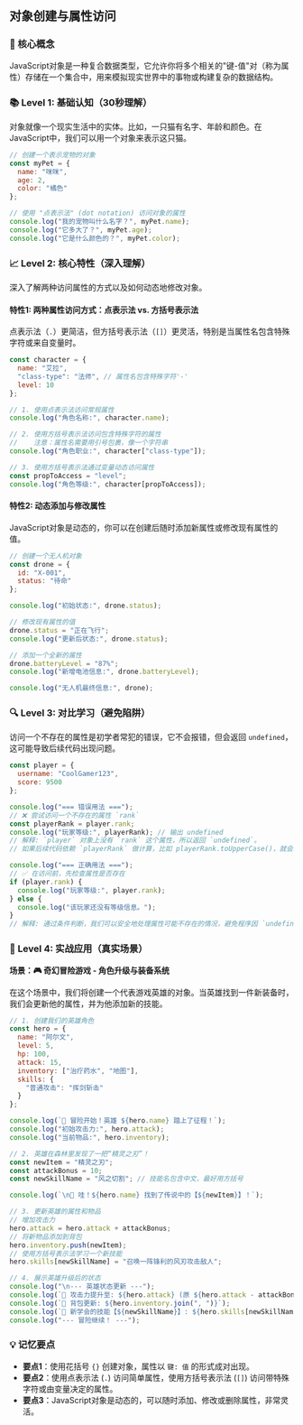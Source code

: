 ## 对象创建与属性访问

### 🎯 核心概念
JavaScript对象是一种复合数据类型，它允许你将多个相关的"键-值"对（称为属性）存储在一个集合中，用来模拟现实世界中的事物或构建复杂的数据结构。

### 📚 Level 1: 基础认知（30秒理解）
对象就像一个现实生活中的实体。比如，一只猫有名字、年龄和颜色。在JavaScript中，我们可以用一个对象来表示这只猫。

```javascript
// 创建一个表示宠物的对象
const myPet = {
  name: "咪咪",
  age: 2,
  color: "橘色"
};

// 使用 "点表示法" (dot notation) 访问对象的属性
console.log("我的宠物叫什么名字？", myPet.name);
console.log("它多大了？", myPet.age);
console.log("它是什么颜色的？", myPet.color);
```

### 📈 Level 2: 核心特性（深入理解）
深入了解两种访问属性的方式以及如何动态地修改对象。

#### 特性1: 两种属性访问方式：点表示法 vs. 方括号表示法
点表示法（`.`）更简洁，但方括号表示法（`[]`）更灵活，特别是当属性名包含特殊字符或来自变量时。

```javascript
const character = {
  name: "艾拉",
  "class-type": "法师", // 属性名包含特殊字符'-'
  level: 10
};

// 1. 使用点表示法访问常规属性
console.log("角色名称:", character.name);

// 2. 使用方括号表示法访问包含特殊字符的属性
//    注意：属性名需要用引号包裹，像一个字符串
console.log("角色职业:", character["class-type"]);

// 3. 使用方括号表示法通过变量动态访问属性
const propToAccess = "level";
console.log("角色等级:", character[propToAccess]);
```

#### 特性2: 动态添加与修改属性
JavaScript对象是动态的，你可以在创建后随时添加新属性或修改现有属性的值。

```javascript
// 创建一个无人机对象
const drone = {
  id: "X-001",
  status: "待命"
};

console.log("初始状态:", drone.status);

// 修改现有属性的值
drone.status = "正在飞行";
console.log("更新后状态:", drone.status);

// 添加一个全新的属性
drone.batteryLevel = "87%";
console.log("新增电池信息:", drone.batteryLevel);

console.log("无人机最终信息:", drone);
```

### 🔍 Level 3: 对比学习（避免陷阱）
访问一个不存在的属性是初学者常犯的错误，它不会报错，但会返回 `undefined`，这可能导致后续代码出现问题。

```javascript
const player = {
  username: "CoolGamer123",
  score: 9500
};

console.log("=== 错误用法 ===");
// ❌ 尝试访问一个不存在的属性 `rank`
const playerRank = player.rank;
console.log("玩家等级:", playerRank); // 输出 undefined
// 解释: `player` 对象上没有 `rank` 这个属性，所以返回 `undefined`。
// 如果后续代码依赖 `playerRank` 做计算，比如 playerRank.toUpperCase()，就会立即报错。

console.log("=== 正确用法 ===");
// ✅ 在访问前，先检查属性是否存在
if (player.rank) {
  console.log("玩家等级:", player.rank);
} else {
  console.log("该玩家还没有等级信息。");
}
// 解释: 通过条件判断，我们可以安全地处理属性可能不存在的情况，避免程序因 `undefined` 值而出错。
```

### 🚀 Level 4: 实战应用（真实场景）
**场景：🎮 奇幻冒险游戏 - 角色升级与装备系统**

在这个场景中，我们将创建一个代表游戏英雄的对象。当英雄找到一件新装备时，我们会更新他的属性，并为他添加新的技能。

```javascript
// 1. 创建我们的英雄角色
const hero = {
  name: "阿尔文",
  level: 5,
  hp: 100,
  attack: 15,
  inventory: ["治疗药水", "地图"],
  skills: {
    "普通攻击": "挥剑斩击"
  }
};

console.log(`🌟 冒险开始！英雄 ${hero.name} 踏上了征程！`);
console.log("初始攻击力:", hero.attack);
console.log("当前物品:", hero.inventory);

// 2. 英雄在森林里发现了一把“精灵之刃”！
const newItem = "精灵之刃";
const attackBonus = 10;
const newSkillName = "风之切割"; // 技能名包含中文，最好用方括号

console.log(`\n🎉 哇！${hero.name} 找到了传说中的【${newItem}】！`);

// 3. 更新英雄的属性和物品
// 增加攻击力
hero.attack = hero.attack + attackBonus;
// 将新物品添加到背包
hero.inventory.push(newItem);
// 使用方括号表示法学习一个新技能
hero.skills[newSkillName] = "召唤一阵锋利的风刃攻击敌人";

// 4. 展示英雄升级后的状态
console.log("\n--- 英雄状态更新 ---");
console.log(`💪 攻击力提升至: ${hero.attack} (原 ${hero.attack - attackBonus} + ${attackBonus} 加成)`);
console.log(`🎒 背包更新: ${hero.inventory.join(", ")}`);
console.log(`📖 新学会的技能【${newSkillName}】: ${hero.skills[newSkillName]}`);
console.log("--- 冒险继续！ ---");
```

### 💡 记忆要点
- **要点1**：使用花括号 `{}` 创建对象，属性以 `键: 值` 的形式成对出现。
- **要点2**：使用点表示法 (`.`) 访问简单属性，使用方括号表示法 (`[]`) 访问带特殊字符或由变量决定的属性。
- **要点3**：JavaScript对象是动态的，可以随时添加、修改或删除属性，非常灵活。

<!--
metadata:
  syntax: let, const
  pattern: object-literal
  api: console.log, Array.push, String.join
  concept: object, property-access, dynamic-properties
  difficulty: basic
  dependencies: [无]
  related: [js-sec-2-2-2]
-->